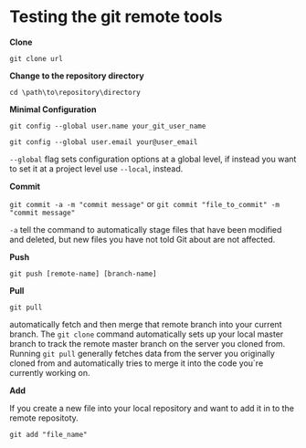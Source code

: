 # **Testing the git remote tools**

**Clone**

`git clone url`

**Change to the repository directory**

`cd \path\to\repository\directory`

**Minimal Configuration**

`git config --global user.name your_git_user_name`

`git config --global user.email your@user_email`

`--global` flag sets configuration options at a global level, if instead you want to set it at a project level use `--local`, instead.

**Commit**

`git commit -a -m "commit message"`
or
`git commit "file_to_commit" -m "commit message"`

`-a` tell the command to automatically stage files that have been modified and deleted, but new files you have not told Git about are not affected.

**Push**

`git push [remote-name] [branch-name]`

**Pull**

`git pull`

automatically fetch and then merge that remote branch into your current branch. The `git clone` command automatically sets up your local master branch to track the remote master branch on the server you cloned from. Running `git pull` generally fetches data from the server you originally cloned from and automatically tries to merge it into the code you`re currently working on.
 
**Add**

If you create a new file into your local repository and want to add it in to the remote repositoty.

`git add "file_name"`






